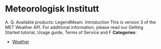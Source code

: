 # Meteorologisk Institutt


A. Q.  Available products: LegendMeani. Introduction This is version 3 of the MET Weather API.  For additional information, please read our Getting Started tutorial, Usage guide, Terms of Service and F
**Categories**:

- [Weather](https://github/awesome-apis/awesome-apis#weather)



